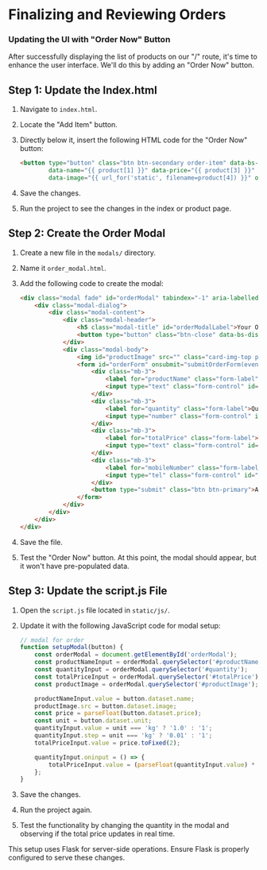 # Finalizing and Reviewing Orders


### Updating the UI with "Order Now" Button

After successfully displaying the list of products on our "/" route, it's time to enhance the user interface. We'll do this by adding an "Order Now" button.

## Step 1: Update the Index.html

1. Navigate to `index.html`.
2. Locate the "Add Item" button.
3. Directly below it, insert the following HTML code for the "Order Now" button:

   ```html
   <button type="button" class="btn btn-secondary order-item" data-bs-toggle="modal" data-bs-target="#orderModal"
           data-name="{{ product[1] }}" data-price="{{ product[3] }}" data-unit="{{ product[2] }}"
           data-image="{{ url_for('static', filename=product[4]) }}" onclick="setupModal(this)">Order Item</button>
   ```

4. Save the changes.
5. Run the project to see the changes in the index or product page.

## Step 2: Create the Order Modal

1. Create a new file in the `modals/` directory.
2. Name it `order_modal.html`.
3. Add the following code to create the modal:

   ```html
   <div class="modal fade" id="orderModal" tabindex="-1" aria-labelledby="orderModalLabel" aria-hidden="true">
       <div class="modal-dialog">
           <div class="modal-content">
               <div class="modal-header">
                   <h5 class="modal-title" id="orderModalLabel">Your Order</h5>
                   <button type="button" class="btn-close" data-bs-dismiss="modal" aria-label="Close"></button>
               </div>
               <div class="modal-body">
                   <img id="productImage" src="" class="card-img-top product-image" alt="Product Image">
                   <form id="orderForm" onsubmit="submitOrderForm(event)">
                       <div class="mb-3">
                           <label for="productName" class="form-label">Product</label>
                           <input type="text" class="form-control" id="productName" readonly>
                       </div>
                       <div class="mb-3">
                           <label for="quantity" class="form-label">Quantity</label>
                           <input type="number" class="form-control" id="quantity" min="0.01" step="0.01" value="1">
                       </div>
                       <div class="mb-3">
                           <label for="totalPrice" class="form-label">Total Price</label>
                           <input type="text" class="form-control" id="totalPrice" readonly>
                       </div>
                       <div class="mb-3">
                           <label for="mobileNumber" class="form-label">Mobile Number</label>
                           <input type="tel" class="form-control" id="mobileNumber" pattern="\d*">
                       </div>
                       <button type="submit" class="btn btn-primary">Add to Order</button>
                   </form>
               </div>
           </div>
       </div>
   </div>
   ```

4. Save the file.
5. Test the "Order Now" button. At this point, the modal should appear, but it won't have pre-populated data.

## Step 3: Update the script.js File

1. Open the `script.js` file located in `static/js/`.
2. Update it with the following JavaScript code for modal setup:

   ```javascript
   // modal for order
   function setupModal(button) {
       const orderModal = document.getElementById('orderModal');
       const productNameInput = orderModal.querySelector('#productName');
       const quantityInput = orderModal.querySelector('#quantity');
       const totalPriceInput = orderModal.querySelector('#totalPrice');
       const productImage = orderModal.querySelector('#productImage');

       productNameInput.value = button.dataset.name;
       productImage.src = button.dataset.image;
       const price = parseFloat(button.dataset.price);
       const unit = button.dataset.unit;
       quantityInput.value = unit === 'kg' ? '1.0' : '1';
       quantityInput.step = unit === 'kg' ? '0.01' : '1';
       totalPriceInput.value = price.toFixed(2);

       quantityInput.oninput = () => {
           totalPriceInput.value = (parseFloat(quantityInput.value) * price).toFixed(2);
       };
   }
   ```

3. Save the changes.
4. Run the project again.
5. Test the functionality by changing the quantity in the modal and observing if the total price updates in real time.

This setup uses Flask for server-side operations. Ensure Flask is properly configured to serve these changes.
```

